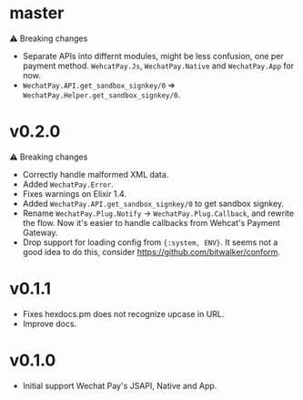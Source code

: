 # master

⚠️ Breaking changes

* Separate APIs into differnt modules, might be less confusion, one per payment
  method. `WehcatPay.Js`, `WechatPay.Native` and `WechatPay.App` for now.
* `WechatPay.API.get_sandbox_signkey/0` => `WechatPay.Helper.get_sandbox_signkey/0`.

# v0.2.0

⚠️ Breaking changes

* Correctly handle malformed XML data.
* Added `WechatPay.Error`.
* Fixes warnings on Elixir 1.4.
* Added `WechatPay.API.get_sandbox_signkey/0` to get sandbox signkey.
* Rename `WechatPay.Plug.Notify` -> `WechatPay.Plug.Callback`, and rewrite the
  flow. Now it's easier to handle callbacks from Wehcat's Payment Gateway.
* Drop support for loading config from `{:system, ENV}`. It seems not a good
  idea to do this, consider https://github.com/bitwalker/conform.

# v0.1.1

* Fixes hexdocs.pm does not recognize upcase in URL.
* Improve docs.

# v0.1.0

* Initial support Wechat Pay's JSAPI, Native and App.
